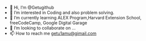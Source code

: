 - 👋 Hi, I’m @Getugithub
- 👀 I’m interested in Coding and also problem solving.
- 🌱 I’m currently learning ALEX Program,Harvard Extension School, freeCodeCamp, Google Digital Garage
- 💞️ I’m looking to collaborate on ...
- 📫 How to reach me getu1amu@gimail.com


